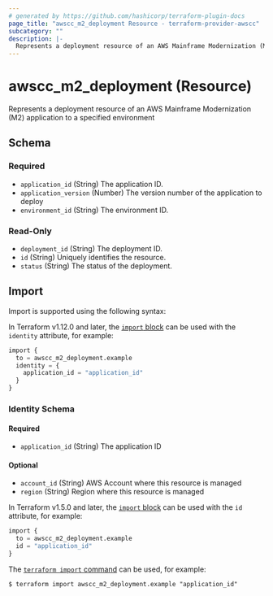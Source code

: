 ```yaml
---
# generated by https://github.com/hashicorp/terraform-plugin-docs
page_title: "awscc_m2_deployment Resource - terraform-provider-awscc"
subcategory: ""
description: |-
  Represents a deployment resource of an AWS Mainframe Modernization (M2) application to a specified environment
---
```


# awscc_m2_deployment (Resource)

Represents a deployment resource of an AWS Mainframe Modernization (M2) application to a specified environment



<!-- schema generated by tfplugindocs -->
## Schema

### Required

- `application_id` (String) The application ID.
- `application_version` (Number) The version number of the application to deploy
- `environment_id` (String) The environment ID.

### Read-Only

- `deployment_id` (String) The deployment ID.
- `id` (String) Uniquely identifies the resource.
- `status` (String) The status of the deployment.

## Import

Import is supported using the following syntax:

In Terraform v1.12.0 and later, the [`import` block](https://developer.hashicorp.com/terraform/language/import) can be used with the `identity` attribute, for example:

```terraform
import {
  to = awscc_m2_deployment.example
  identity = {
    application_id = "application_id"
  }
}
```

<!-- schema generated by tfplugindocs -->
### Identity Schema

#### Required

- `application_id` (String) The application ID

#### Optional

- `account_id` (String) AWS Account where this resource is managed
- `region` (String) Region where this resource is managed

In Terraform v1.5.0 and later, the [`import` block](https://developer.hashicorp.com/terraform/language/import) can be used with the `id` attribute, for example:

```terraform
import {
  to = awscc_m2_deployment.example
  id = "application_id"
}
```

The [`terraform import` command](https://developer.hashicorp.com/terraform/cli/commands/import) can be used, for example:

```shell
$ terraform import awscc_m2_deployment.example "application_id"
```
